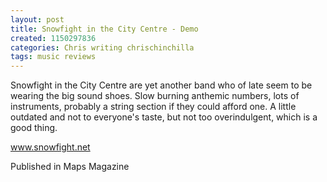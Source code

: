 ```yaml
---
layout: post
title: Snowfight in the City Centre - Demo
created: 1150297836
categories: Chris writing chrischinchilla
tags: music reviews
---
```


Snowfight in the City Centre are yet another band who of late seem to be wearing the big sound shoes. Slow burning anthemic numbers, lots of instruments, probably a string section if they could afford one. A little outdated and not to everyone's taste, but not too overindulgent, which is a good thing.

<a href='http://www.snowfight.net' target='_blank'>www.snowfight.net</a>

Published in Maps Magazine
